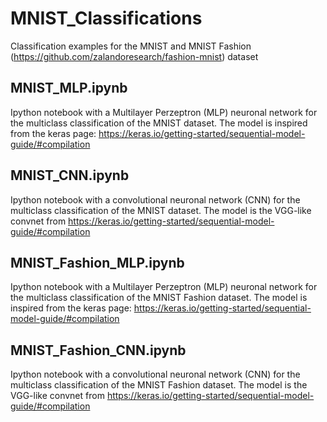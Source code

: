 # MNIST_Classifications
Classification examples for the MNIST and MNIST Fashion (https://github.com/zalandoresearch/fashion-mnist) dataset

## MNIST_MLP.ipynb
Ipython notebook with a Multilayer Perzeptron (MLP) neuronal network for the multiclass classification of the MNIST dataset. 
The model is inspired from the keras page: https://keras.io/getting-started/sequential-model-guide/#compilation

## MNIST_CNN.ipynb
Ipython notebook with a convolutional neuronal network (CNN) for the multiclass classification of the MNIST dataset.
The model is the VGG-like convnet from https://keras.io/getting-started/sequential-model-guide/#compilation

## MNIST_Fashion_MLP.ipynb
Ipython notebook with a Multilayer Perzeptron (MLP) neuronal network for the multiclass classification of the MNIST Fashion dataset.
The model is inspired from the keras page: https://keras.io/getting-started/sequential-model-guide/#compilation

## MNIST_Fashion_CNN.ipynb
Ipython notebook with a convolutional neuronal network (CNN) for the multiclass classification of the MNIST Fashion dataset.
The model is the VGG-like convnet from https://keras.io/getting-started/sequential-model-guide/#compilation
